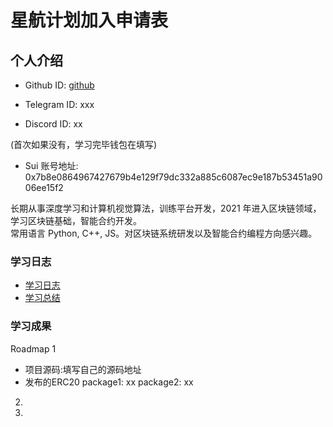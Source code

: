 # 星航计划加入申请表

## 个人介绍

* Github ID: [github](https://github.com/github)

* Telegram ID: xxx

* Discord ID: xx

(首次如果没有，学习完毕钱包在填写)

* Sui 账号地址: 0x7b8e0864967427679b4e129f79dc332a885c6087ec9e187b53451a9006ee15f2

长期从事深度学习和计算机视觉算法，训练平台开发，2021 年进入区块链领域，学习区块链基础，智能合约开发。  
常用语言 Python, C++, JS。对区块链系统研发以及智能合约编程方向感兴趣。

### 学习日志

* [学习日志](journal.md)
* [学习总结](summary.md)

### 学习成果

Roadmap  1  
* 项目源码:填写自己的源码地址
* 发布的ERC20
package1: xx
package2: xx


2.


3. 

